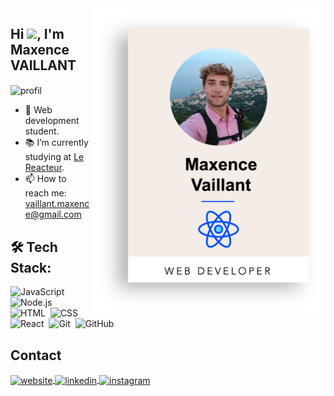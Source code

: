 <a href="https://www.maxencevaillant.fr/" target="_blank">
<img align="right" height="490em" src="https://github.com/GitMaxence/GitMaxence/blob/main/git-card.png?raw=true"/>
</a>
<h2 align="left">Hi <img src="https://raw.githubusercontent.com/kaueMarques/kaueMarques/master/hi.gif" height="30px">, I'm Maxence VAILLANT</h1>
   <img align="center" src="https://img.shields.io/badge/-Utilitarian designer-0050FF?style=social&logo=WhiteSource&logoColor=black" alt="profil"/>

- 🌱 Web development student.<br>
- 📚 I’m currently studying at [Le Reacteur](https://github.com/lereacteur).
- 📫 How to reach me: vaillant.maxence@gmail.com


## 🛠  Tech Stack:

![JavaScript](https://img.shields.io/badge/-JavaScript-05122A?style=flat&logo=javascript)&nbsp;
![Node.js](https://img.shields.io/badge/-Node.js-05122A?style=flat&logo=node.js)&nbsp;
![HTML](https://img.shields.io/badge/-HTML-05122A?style=flat&logo=HTML5)&nbsp;
![CSS](https://img.shields.io/badge/-CSS-05122A?style=flat&logo=CSS3&logoColor=1572B6)&nbsp;
![React](https://img.shields.io/badge/-React-05122A?style=flat&logo=react)&nbsp;
![Git](https://img.shields.io/badge/-Git-05122A?style=flat&logo=git)&nbsp;
![GitHub](https://img.shields.io/badge/-GitHub-05122A?style=flat&logo=github)&nbsp;


## Contact

<a href="https://www.maxencevaillant.fr/" target="_blank">
  <img align="center" src="https://img.shields.io/badge/-maxencevaillant.fr-0050FF?style=flat&logo=Internet Explorer" alt="website"/>
</a>
<a href="https://www.linkedin.com/in/maxence-vaillant/" target="_blank">
  <img align="center" src="https://img.shields.io/badge/-MaxenceVaillant-05122A?style=flat&logo=linkedin" alt="linkedin"/>
</a>
<a href="https://www.instagram.com/maxencevaillant/" target="_blank">
 <img align="center" src="https://img.shields.io/badge/-MaxenceVaillant-05122A?style=flat&logo=instagram" alt="instagram"/>
</a>

<!--




<!--
**GitMaxence/GitMaxence** is a ✨ _special_ ✨ repository because its `README.md` (this file) appears on your GitHub profile.

Here are some ideas to get you started:

- 🔭 I’m currently working on ...
- 🌱 I’m currently learning ...
- 👯 I’m looking to collaborate on ...
- 🤔 I’m looking for help with ...
- 💬 Ask me about ...
- 📫 How to reach me: ...
- 😄 Pronouns: ...
- ⚡ Fun fact: ...
-->
